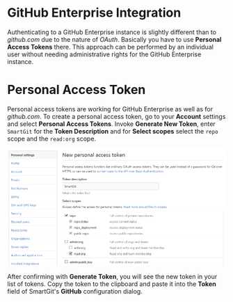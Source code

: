 # GitHub Enterprise Integration

Authenticating to a GitHub Enterprise instance is slightly different
than to *github.com* due to the nature of *OAuth*. Basically you have
to use **Personal Access Tokens** there. This approach can be performed by
an individual user without needing administrative rights for the
GitHub Enterprise instance.

# Personal Access Token

Personal access tokens are working for GitHub Enterprise as well as
for *github.com*. To create a personal access token, go to
your **Account** settings and select **Personal Access Tokens**.
Invoke **Generate New Token**, enter `SmartGit` for the **Token
Description** and for **Select scopes** select the `repo` scope and
the `read:org` scope.

![](attachments/53215448/53215449.png)

 

After confirming with **Generate Token**, you will see the new token in
your list of tokens. Copy the token to the clipboard and paste it into
the **Token** field of SmartGit's **GitHub** configuration dialog.
